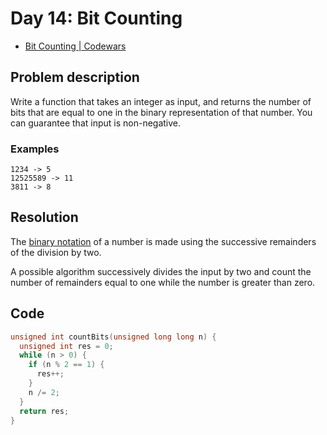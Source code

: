 # Day 14: Bit Counting

- [Bit Counting | Codewars](https://www.codewars.com/kata/526571aae218b8ee490006f4)

## Problem description

Write a function that takes an integer as input, and returns the number of bits that are equal to one in the binary representation of that number. You can guarantee that input is non-negative.

### Examples

```text
1234 -> 5
12525589 -> 11
3811 -> 8
```

## Resolution

The [binary notation](https://en.wikipedia.org/wiki/Binary_number) of a number is made using the successive remainders of the division by two.

A possible algorithm successively divides the input by two and count the number of remainders equal to one while the number is greater than zero.

## Code

```C++
unsigned int countBits(unsigned long long n) {
  unsigned int res = 0;
  while (n > 0) {
    if (n % 2 == 1) {
      res++;
    }
    n /= 2;
  }
  return res;
}
```
